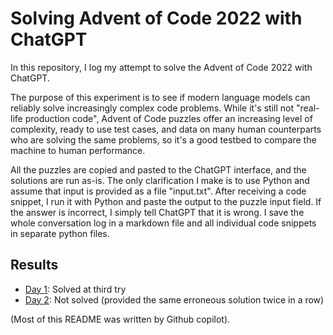 # Solving Advent of Code 2022 with ChatGPT

In this repository, I log my attempt to solve the Advent of Code 2022 with ChatGPT.

The purpose of this experiment is to see if modern language models can reliably solve increasingly complex code problems. While it's still not "real-life production code", Advent of Code puzzles offer an increasing level of complexity, ready to use test cases, and data on many human counterparts who are solving the same problems, so it's a good testbed to compare the machine to human performance.

All the puzzles are copied and pasted to the ChatGPT interface, and the solutions are run as-is. The only clarification I make is to use Python and assume that input is provided as a file "input.txt". After receiving a code snippet, I run it with Python and paste the output to the puzzle input field. If the answer is incorrect, I simply tell ChatGPT that it is wrong. I save the whole conversation log in a markdown file and all individual code snippets in separate python files.

## Results

- [Day 1](./day_1/README.md): Solved at third try
- [Day 2](./day_2/README.md): Not solved (provided the same erroneous solution twice in a row)

(Most of this README was written by Github copilot).
